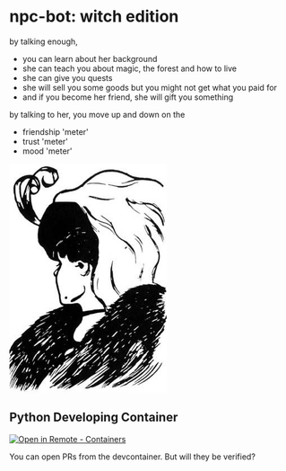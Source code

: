 # npc-bot: witch edition

by talking enough,   
- you can learn about her background 
- she can teach you about magic, the forest and how to live 
- she can give you quests
- she will sell you some goods but you might not get what you paid for 
- and if you become her friend, she will gift you something   

by talking to her, you move up and down on the  
- friendship 'meter' 
- trust 'meter'
- mood 'meter'

![Alt text](witch_npc.jpg "All you see is the truth")

## Python Developing Container
[
    ![Open in Remote - Containers](
        https://img.shields.io/static/v1?label=Remote%20-%20Containers&message=Open&color=blue&logo=visualstudiocode
    )
](
    https://vscode.dev/redirect?url=vscode://ms-vscode-remote.remote-containers/cloneInVolume?url=https://github.com/MariaCFFrandsen/npc-bot/.devcontainer
)

You can open PRs from the devcontainer. But will they be verified?
